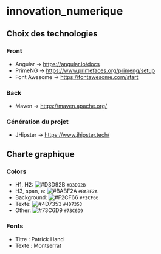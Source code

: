 # innovation_numerique

## Choix des technologies

### Front
  - Angular -> https://angular.io/docs
  - PrimeNG -> https://www.primefaces.org/primeng/setup
  - Font Awesome -> https://fontawesome.com/start

### Back
  - Maven -> https://maven.apache.org/

### Génération du projet
  - JHipster -> https://www.jhipster.tech/

## Charte graphique

### Colors
  - H1, H2: ![#D3D92B](https://via.placeholder.com/15/D3D92B/D3D92B.png) `#D3D92B`
  - H3, span, a: ![#BABF2A](https://via.placeholder.com/15/BABF2A/BABF2A.png) `#BABF2A`
  - Background: ![#F2CF66](https://via.placeholder.com/15/F2CF66/F2CF66.png) `#F2CF66`
  - Texte: ![#4D7353](https://via.placeholder.com/15/4D7353/4D7353.png) `#4D7353`
  - Other: ![#73C6D9](https://via.placeholder.com/15/73C6D9/73C6D9.png) `#73C6D9`

### Fonts
  - Titre : Patrick Hand
  - Texte : Montserrat
